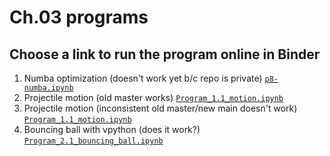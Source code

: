 # Ch.03 programs
## Choose a link to run the program online in Binder
1. Numba optimization (doesn't work yet b/c repo is private) [`p8-numba.ipynb`](https://mybinder.org/v2/gh/com-py/intro/main?urlpath=tree/ch03/p8-numba.ipynb)
1. Projectile motion (old master works) [`Program_1.1_motion.ipynb`](https://mybinder.org/v2/gh/com-py/compy/master?urlpath=tree/ch01/Program_1.1_motion.ipynb)
1. Projectile motion (inconsistent old master/new main doesn't work) [`Program_1.1_motion.ipynb`](https://mybinder.org/v2/gh/com-py/compy/main?urlpath=tree/ch01/Program_1.1_motion.ipynb)
1. Bouncing ball with vpython (does it work?) [`Program_2.1_bouncing_ball.ipynb`](https://mybinder.org/v2/gh/com-py/compy/master?urlpath=tree/ch02/Program_2.1_bouncing_ball.ipynb)
